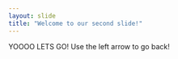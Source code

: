 ```yaml
---
layout: slide
title: "Welcome to our second slide!"
---
```

YOOOO LETS GO!
Use the left arrow to go back!
